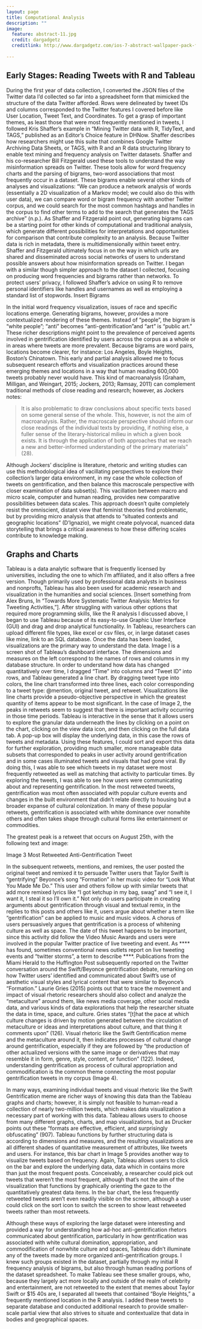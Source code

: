 ```yaml
---
layout: page
title: Computational Analysis
description: ""
image:
  feature: abstract-11.jpg
  credit: dargadgetz
  creditlink: http://www.dargadgetz.com/ios-7-abstract-wallpaper-pack-for-iphone-5-and-ipod-touch-retina/
  
---
```


## Early Stages: Reading Tweets with R and Tableau

During the first year of data collection, I converted the JSON files of the Twitter data I’d collected so far into a spreadsheet form that mimicked the structure of the data Twitter afforded. Rows were delineated by tweet IDs and columns corresponded to the Twitter features I covered before like User Location, Tweet Text, and Coordinates. To get a grasp of important themes, as least those that were most frequently mentioned in tweets, I followed Kris Shaffer’s example in “Mining Twitter data with R, TidyText, and TAGS,” published as an Editor’s Choice feature in DHNow. Shaffer describes how researchers might use this suite that combines Google Twitter Archiving Data Sheets, or TAGS, with R and an R data structuring library to enable text mining and frequency analysis on Twitter datasets. Shaffer and his co-researcher Bill Fitzgerald used these tools to understand the way misinformation spreads on Twitter. These tools allow for word frequency charts and the parsing of bigrams, two-word associations that most frequently occur in a dataset. These bigrams enable several other kinds of analyses and visualizations: “We can produce a network analysis of words (essentially a 2D visualization of a Markov model; we could also do this with user data), we can compare word or bigram frequency with another Twitter corpus, and we could search for the most common hashtags and handles in the corpus to find other terms to add to the search that generates the TAGS archive” (n.p.). As Shaffer and Fitzgerald point out, generating bigrams can be a starting point for other kinds of computational and traditional analysis, which generate different possibilities for interpretations and opportunities for comparison that contribute complexity to an analysis. Because Twitter data is rich in metadata, there is multidimensionally within tweet entry. Shaffer and Fitzgerald ultimately focus in on the way in which urls are shared and disseminated across social networks of users to understand possible answers about how misinformation spreads on Twitter. I began with a similar though simpler approach to the dataset I collected, focusing on producing word frequencies and bigrams rather than networks. To protect users’ privacy, I followed Shaffer’s advice on using R to remove personal identifiers like handles and usernames as well as employing a standard list of stopwords. 
Insert Bigrams

In the initial word frequency visualization, issues of race and specific locations emerge. Generating bigrams, however, provides a more contextualized rendering of these themes. Instead of “people”, the bigram is “white people”; “anti” becomes “anti-gentrification”and “art” is “public art.” These richer descriptions might point to the prevalence of perceived agents involved in gentrification identified by users across the corpus as a whole or in areas where tweets are more prevalent. Because bigrams are word pairs, locations become clearer, for instance: Los Angeles, Boyle Heights, Boston’s Chinatown. This early and partial analysis allowed me to focus subsequent research efforts and visualization practices around these emerging themes and locations in a way that human reading 600,000 tweets probably never would have. This kind of macroanalysis (Graham, Milligan, and Weingart, 2015; Jockers, 2013; Ramsay, 2011) can complement traditional methods of close reading and research; however, as Jockers notes: 

> It is also problematic to draw conclusions about specific texts based on some general sense of the whole. This, however, is not the aim of macroanalysis. Rather, the macroscale perspective should inform our close readings of the individual texts by providing, if nothing else, a fuller sense of the literary-historical milieu in which a given book exists. It is through the application of both approaches that we reach a new and better-informed understanding of the primary materials” (28). 

Although Jockers’ discipline is literature, rhetoric and writing studies can use this methodological idea of vacillating perspectives to explore their collection’s larger data environment, in my case the whole collection of tweets on gentrification, and then balance this macroscale perspective with closer examination of data subset(s). This vacillation between macro and micro scale, computer and human reading, provides new comparative possibilities between data scales. This approach doesn’t quite completely resist the omniscient, distant view that feminist theories find problematic, but by providing micro analysis that attends to “situated contexts and geographic locations” (D’Ignazio), we might create polyvocal, nuanced data storytelling that brings a critical awareness to how these differing scales contribute to knowledge making. 

## Graphs and Charts

Tableau is a data analytic software that is frequently licensed by universities, including the one to which I’m affiliated, and it also offers a free version. Though primarily used by professional data analysts in business and nonprofts, Tableau has also been used for academic research and visualization in the humanities and social sciences. [Insert something from Alex Bruns,  In “Towards More Systematic Twitter Analysis: Metrics for Tweeting Activities,”]. After struggling with various other options that required more programming skills, like the R analysis I discussed above, I began to use Tableau because of its easy-to-use Graphic User Interface (GUI) and drag and drop analytical functionality. In Tableau, researchers can upload different file types, like excel or csv files, or, in large dataset cases like mine, link to an SQL database. Once the data has been loaded, visualizations are the primary way to understand the data. Image I is a screen shot of Tableau’s dashboard interface. The dimensions and measures on the left correspond to the names of rows and columns in my database structure. In order to understand how data has changed quantitatively over time, I dragged “Time” into columns and “Tweet ID” into rows, and Tableau generated a line chart. By dragging tweet type into colors, the line chart transformed into three lines, each color corresponding to a tweet type: @mention, original tweet, and retweet. Visualizations like line charts provide a pseudo-objective perspective in which the greatest quantity of items appear to be most significant. In the case of Image 2, the peaks in retweets seem to suggest that there is important activity occurring in those time periods. Tableau is interactive in the sense that it allows users to explore the granular data underneath the lines by clicking on a point on the chart, clicking on the view data icon, and then clicking on the full data tab. A pop-up box will display the underlying data, in this case the rows of tweets and metadata. Using these features, I could sort and export this data for further exploration, providing much smaller, more manageable data subsets that corresponded to peaks in user activity around gentrification and in some cases illuminated tweets and visuals that had gone viral. By doing this, I was able to see which tweets in my dataset were most frequently retweeted as well as matching that activity to particular times. By exploring the tweets, I was able to see how users were communicating about and representing gentrification. In the most retweeted tweets, gentrification was most often associated with popular culture events and changes in the built environment that didn’t relate directly to housing but a broader expanse of cultural colonization. In many of these popular retweets, gentrification is associated with white dominance over nonwhite others and often takes shape through cultural forms like entertainment or commodities. 

The greatest peak is a retweet that occurs on August 25th, with the following text and image:


Image 3 Most Retweeted Anti-Gentrification Tweet

In the subsequent retweets, mentions, and remixes, the user posted the original tweet and remixed it to persuade Twitter users that Taylor Swift is “gentrifying” Beyonce’s song “Formation” in her music video for “Look What You Made Me Do.” This user and others follow up with similar tweets that add more remixed lyrics like “I got ketchup in my bag, swag” and “I see it, I want it, I steal it so I’ll own it.” Not only do users participate in creating arguments about gentrification through visual and textual remix, in the replies to this posts and others like it, users argue about whether a term like “gentrification” can be applied to music and music videos. A chorus of users persuasively argues that gentrification is a process of whitening culture as well as space. The date of this tweet happens to be important, since this activity did follow the Video Music Awards and users were involved in the popular Twitter practice of live tweeting and event. As **** has found, sometimes conventional news outlets report on live tweeting events and “twitter storms”, a term to describe ****. Publications from the Miami Herald to the Huffington Post subsequently reported on the Twitter conversation around the Swift/Beyonce gentrification debate, remarking on how Twitter users’ identified and communicated about Swift’s use of aesthetic visual styles and lyrical content that were similar to Beyonce’s “Formation.” Laurie Gries (2015) points out that to trace the movement and impact of visual rhetoric researchers should also collect and analyze the “metaculture” around them, like news media coverage, other social media data, and various kinds of data explorations that help the researcher situate the data in time, space, and culture. Gries states “[t]hat the pace at which culture changes is driven by motion generated between the circulation of metaculture or ideas and interpretations about culture, and that thing it comments upon” (126). Visual rhetoric like the Swift Gentrification meme and the metaculture around it, then indicates processes of cultural change around gentrification, especially if they are followed by “the production of other actualized versions with the same image or derivatives that may resemble it in form, genre, style, content, or function” (122). Indeed, understanding gentrification as process of cultural appropriation and commodification is the common theme connecting the most popular gentrification tweets in my corpus (Image 4).

In many ways, examining individual tweets and visual rhetoric like the Swift Gentrification meme are richer ways of knowing this data than the Tableau graphs and charts; however, it is simply not feasible to human-read a collection of nearly two-million tweets, which makes data visualization a necessary part of working with this data. Tableau allows users to choose from many different graphs, charts, and map visualizations, but as Drucker points out these “formats are effective, efficient, and surprisingly obfuscating” (907). Tableau functions by further structuring data is according to dimensions and measures, and the resulting visualizations are all different shades of quantitative measurement of attributes, like tweets and users. For instance, this bar chart in Image 5 provides another way to visualize tweets based on frequency. Again, Tableau allows users to click on the bar and explore the underlying data, data which in contains more than just the most frequent posts. Conceivably, a researcher could pick out tweets that weren’t the most frequent, although that’s not the aim of the visualization that functions by graphically orienting the gaze to the quantitatively greatest data items. In the bar chart, the less frequently retweeted tweets aren’t even readily visible on the screen, although a user could click on the sort icon to switch the screen to show least retweeted tweets rather than most retweets. 

Although these ways of exploring the large dataset were interesting and provided a way for understanding how ad-hoc anti-gentrification rhetors communicated about gentrification, particularly in how gentrification was associated with white cultural domination, appropriation, and commodification of nonwhite culture and spaces, Tableau didn’t illuminate any of the tweets made by more organized anti-gentrification groups. I knew such groups existed in the dataset, partially through my initial R frequency analysis of bigrams, but also through human reading portions of the dataset spreadsheet. To make Tableau see these smaller groups, who, because they largely act more locally and outside of the realm of celebrity and entertainment, are not retweeted to the extent that memes about Taylor Swift or $15 40s are, I separated all tweets that contained “Boyle Heights,” a frequently mentioned location in the R analysis. I added these tweets to separate database and conducted additional research to provide smaller-scale partial view that also strives to situate and contextualize that data in bodies and geographical spaces. 
